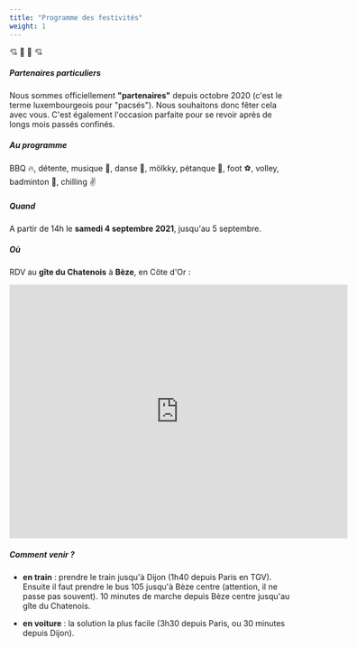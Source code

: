 ```yaml
---
title: "Programme des festivités"
weight: 1
---
```


:cupid: 🎉 🎉 :cupid:

##### Partenaires particuliers

Nous sommes officiellement **"partenaires"** depuis octobre 2020 (c'est le terme
luxembourgeois pour "pacsés"). Nous souhaitons donc fêter cela avec vous. C'est également
l'occasion parfaite pour se revoir après de longs mois passés confinés.

##### Au programme

BBQ :fire:, détente, musique :musical_note:, danse :dancer:, mölkky, pétanque :bowling:, foot :soccer:, volley, badminton :tennis:, chilling :v:

##### Quand

A partir de 14h le **samedi 4 septembre 2021**, jusqu'au 5 septembre.

##### Où

RDV au **gîte du Chatenois** à **Bèze**, en Côte d'Or :

<iframe src="https://www.google.com/maps/embed?pb=!1m28!1m12!1m3!1d21576.784460570685!2d5.263166281524708!3d47.4685185693574!2m3!1f0!2f0!3f0!3m2!1i1024!2i768!4f13.1!4m13!3e0!4m5!1s0x47ed5b5e33fc1177%3A0xa25fa008828afca1!2zQsOoemUsIEZyYW5jZQ!3m2!1d47.465224!2d5.2751589999999995!4m5!1s0x47ed5be0cc96a14b%3A0xd1f0234205095245!2sLe%20Chatenois%2C%2021310%20B%C3%A8ze%2C%20France!3m2!1d47.470645499999996!2d5.2917517!5e0!3m2!1sen!2slu!4v1623515370969!5m2!1sen!2slu" width="600" height="450" frameborder="0" style="border:0"></iframe>

##### Comment venir ?

* **en train** : prendre le train jusqu'à Dijon (1h40 depuis Paris en TGV).
Ensuite il faut prendre le bus 105 jusqu'à Bèze centre (attention, il ne passe pas souvent). 10 minutes
de marche depuis Bèze centre jusqu'au gîte du Chatenois.

* **en voiture** : la solution la plus facile (3h30 depuis Paris, ou 30 minutes depuis
Dijon).
